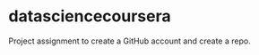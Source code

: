 datasciencecoursera
===================

Project assignment to create a GitHub account and create a repo.
